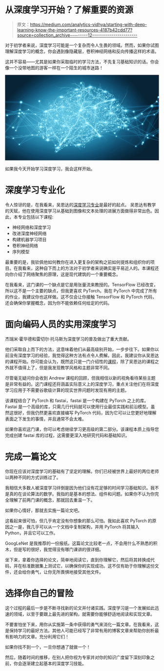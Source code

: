 # 从深度学习开始？了解重要的资源

> 原文：<https://medium.com/analytics-vidhya/starting-with-deep-learning-know-the-important-resources-4187b42cdd77?source=collection_archive---------12----------------------->

对于初学者来说，深度学习可能是一个复杂而令人生畏的领域。然而，如果你试图理解深度学习的概念，你会遇到像隐藏层，卷积神经网络和反向传播这样的术语。

这并不容易——尤其是如果你采取临时的学习方法，不先复习基础知识的话。你会像一个没带地图的游客一样在一个陌生的城市迷路！

![](img/8631b067a2fa484692a92341a8f06b6f.png)

如果我今天开始学习深度学习，我会这样开始。

# 深度学习专业化

令人惊讶的是，在我看来，吴恩达的[深度学习专业](https://www.coursera.org/specializations/deep-learning)是最好的起点。
吴恩达有教学的天赋，他在使用深度学习从基础到图像和文本处理的进展方面做得非常出色。因此，本专业包括以下课程:

*   神经网络和深度学习
*   改进深度神经网络
*   构建机器学习项目
*   卷积神经网络
*   序列模型

最重要的是，我钦佩他如何教你在进入更复杂的架构之前如何提炼和组织你的项目。在我看来，这种自下而上的方法对于初学者来说确实是平易近人的。本课程还向你介绍了网络聚焦的原理，这是现代建筑的一个重要概念。

在我看来，这门课的一个缺点是它是用张量流来教授的。TensorFlow 已经改变，所以这不是一个主要的缺点，但我更喜欢 PyTorch。我在 PyTorch 中完成了所有的作业，我建议你也这样做。这不仅会让你接触 TensorFlow 和 PyTorch 代码，还会确保你掌握概念，因为你不能依赖任何给定的代码。

# 面向编码人员的实用深度学习

杰瑞米·霍华德和雷切尔·托马斯为深度学习的普及做出了重大贡献。

他们采取自上而下的方法，这意味着他们从最高级别开始，一步步往下。如果你以前没有深度学习的经验，我觉得这种方法有点令人费解。因此，我建议你从吴恩达的课程开始。你可能会认为，既然这只是一门介绍性的[课程](https://course.fast.ai/index.html)，除了吴恩达的课程之外就不值得上了，但是我发现教学风格和主题非常不同。

尽管毫无疑问你会收到 Andrew 课程的回顾，但我相信以新的视角看待某些主题是非常有益的。这门课程还将涵盖实际意义上的深度学习，重点关注他们在将深度学习应用于不需要谷歌级计算的现实世界问题时发现有用的主题。

该课程结合了 PyTorch 和 fastai，fastai 是一个构建在 PyTorch 之上的库。Fastai 是一个高级的库，只需几行代码就可以使用行业最佳实践和前沿模型。虽然这很好，但我仍然更喜欢直接编写 PyTorch 代码，因为它可以让您更好地理解表面之下发生的事情，并且通常不会太难。

如果你喜欢这门课，你可以考虑继续学习更高级的第二部分。该课程本质上指导您完成创建 fastai 库的过程，这需要更深入地研究代码和基础知识。

# 完成一篇论文

你现在应该对深度学习的基础有了坚定的理解。你们已经被世界上最好的两位老师以两种不同的方式训练过了。

我相信大多数人被深度学习绊倒是因为他们没有花足够的时间学习基础知识。我不是真的在谈论算法的数学。我指的是基本的想法、组件和问题。如果你不认为你完全理解了前两门课的概念，那就回去重温一下。

如果你心情好，那就去实施一篇论文吧。

这看起来很可怕，但几乎肯定没有你想象的那么可怕。我如此喜欢 PyTorch 的原因之一是，我几乎可以从一个文档中复制架构，并用 PyTorch 将其输入 Python，并且它可以工作。

GoogLeNet 是我推荐的一份报纸。这篇论文比较老一点，不会用什么不熟悉的积木，但是写的很好，我觉得没有哪门课讲的很详细。

坐下来，拿着你选择的论文，简单地阅读它，直到你理解它，然后将其转换成代码，并在标准数据集上测试它，以确保你的实现成功。这不仅有助于你理解这份文件，还会给你勇气，让你无所畏惧地接受其他文件。

# 选择你自己的冒险

这个过程的最后一步是不断寻找新的论文并付诸实践。深度学习是一个发展如此迅速的领域，以至于要跟上最先进的架构，就需要你能够舒适地阅读和实现文章。

不要害怕坐下来，用你从实施第一条中获得的勇气来消化一篇文章。在我看来，这是保持学习的最好方法。其他人可能已经写了非常有用的博客文章来帮助你剖析最有影响力的文章。充分利用它们！

如果你找不到一个，一旦你想通了就做一个！

然后，随着时间的推移，在别人把你视为专家并对你的知识广度留下深刻印象之前，你会逐渐建立起基本的深度学习技能。